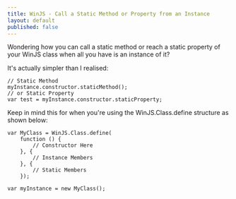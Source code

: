 ```yaml
---
title: WinJS - Call a Static Method or Property from an Instance
layout: default
published: false
---
```


Wondering how you can call a static method or reach a static property of your WinJS class when all you have is an instance of it?

It's actually simpler than I realised:

    // Static Method
    myInstance.constructor.staticMethod();
    // or Static Property
    var test = myInstance.constructor.staticProperty;
    
Keep in mind this for when you're using the WinJS.Class.define structure as shown below:

    var MyClass = WinJS.Class.define(
        function () {
            // Constructor Here
        }, {
            // Instance Members
        }, {
            // Static Members
        });
    
    var myInstance = new MyClass();
